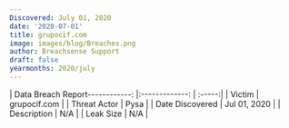 ```yaml
---
Discovered: July 01, 2020
date: '2020-07-01'
title: grupocif.com
image: images/blog/Breaches.png
author: Breachsense Support
draft: false
yearmonths: 2020/july
---
```


| Data Breach Report------------:   |:-------------:    | :-----:|
| Victim    | grupocif.com      | 
| Threat Actor    | Pysa      | 
| Date Discovered    | Jul 01, 2020      | 
| Description    | N/A      | 
| Leak Size    | N/A      | 

